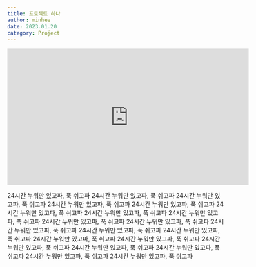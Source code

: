 ```yaml
---
title: 프로젝트 하나
author: minhee
date: 2023.01.20
category: Project
---
```


<iframe width="560" height="315" src="https://www.youtube.com/embed/2TqddzhWIqI" title="YouTube video player" frameborder="0" allow="accelerometer; autoplay; clipboard-write; encrypted-media; gyroscope; picture-in-picture; web-share" allowfullscreen></iframe>

24시간 누워만 있고파, 푹 쉬고파
24시간 누워만 있고파, 푹 쉬고파
24시간 누워만 있고파, 푹 쉬고파
24시간 누워만 있고파, 푹 쉬고파
24시간 누워만 있고파, 푹 쉬고파
24시간 누워만 있고파, 푹 쉬고파
24시간 누워만 있고파, 푹 쉬고파
24시간 누워만 있고파, 푹 쉬고파
24시간 누워만 있고파, 푹 쉬고파
24시간 누워만 있고파, 푹 쉬고파
24시간 누워만 있고파, 푹 쉬고파
24시간 누워만 있고파, 푹 쉬고파
24시간 누워만 있고파, 푹 쉬고파
24시간 누워만 있고파, 푹 쉬고파
24시간 누워만 있고파, 푹 쉬고파
24시간 누워만 있고파, 푹 쉬고파
24시간 누워만 있고파, 푹 쉬고파
24시간 누워만 있고파, 푹 쉬고파
24시간 누워만 있고파, 푹 쉬고파
24시간 누워만 있고파, 푹 쉬고파

